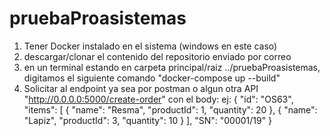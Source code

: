 # pruebaProasistemas
1. Tener Docker instalado en el sistema (windows en este caso)
2. descargar/clonar el contenido del repositorio enviado por correo
3. en un terminal estando en carpeta principal/raiz ../pruebaProasistemas, digitamos el siguiente comando
"docker-compose up --build"
4. Solicitar al endpoint ya sea por postman o algun otra API 
"http://0.0.0.0:5000/create-order"
con el body: ej:
{
    "id": "OS63",
    "items": [
        {
            "name": "Resma",
            "productId": 1,
            "quantity": 20
        },
        {
            "name": "Lapiz",
            "productId": 3,
            "quantity": 10
        }
    ],
    "SN": "00001/19"
}